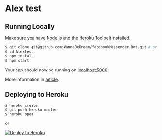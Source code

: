 # Alex test

## Running Locally

Make sure you have [Node.js](http://nodejs.org/) and the [Heroku Toolbelt](https://toolbelt.heroku.com/) installed.

```sh
$ git clone git@github.com:WannaBeDream/facebookMessenger-Bot.git # or clone your own fork
$ cd Alextest
$ npm install
$ npm start
```

Your app should now be running on [localhost:5000](http://localhost:5000/).

More information in [article](https://vc.ru/flood/14939-bot-facebook/).

## Deploying to Heroku

```
$ heroku create
$ git push heroku master
$ heroku open
```
or

[![Deploy to Heroku](https://www.herokucdn.com/deploy/button.png)](https://heroku.com/deploy)


